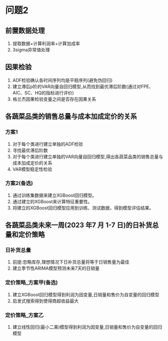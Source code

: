 # 问题2
## 前置数据处理
1. 提取数据+计算利润率+计算加成率
2. 3sigma异常值处理
## 因果检验
1. ADF检验确认各时间序列均是平稳序列(避免伪回归)
2. 建立滞后p阶的VAR向量自回归模型,从而找到最优滞后阶数(通过对FPE、AIC、SC、HQ的指标进行评价)
3. 格兰杰因果检验变量之间是否存在因果关系
## 各蔬菜品类的销售总量与成本加成定价的关系
### 方案1
1. 对于每个类进行建立单独的ADF检验
2. 寻找最优滞后阶数
3. 对于每个类进行建立单独的VAR向量自回归模型,得出各蔬菜品类的销售总量与成本加成定价的关系
4. VAR模型稳定性检验
### 方案2(备选)
1. 通过训练集数据来建立XGBoost回归模型。
2. 通过建立的XGBoost来计算特征重要性。
3. 将建立的XGBoost回归模型应用到训练、测试数据，得到模型评估结果。

## 各蔬菜品类未来一周(2023 年7 月 1-7 日)的日补货总量和定价策略
### 日补货总量
1. 前提:忽略库存,理想情况下日补货总量将等于日销售量为最佳
2. 建立季节性ARIMA模型预测未来7天的日销量
### 定价策略_方案甲(备选)
1. 建立XGBoost回归模型得到利润为因变量,日销量和售价为自变量的回归模型
2. 启发式搜索得到使得商超收益最大
### 定价策略_方案乙
1. 建立线性回归(最小二乘)模型得到利润为因变量,日销量和售价为自变量的回归模型